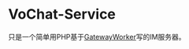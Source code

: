 VoChat-Service
=================

只是一个简单用PHP基于[GatewayWorker](https://github.com/walkor/GatewayWorker)写的IM服务器。




